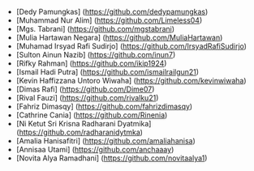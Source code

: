 - [Dedy Pamungkas] (https://github.com/dedypamungkas)
- [Muhammad Nur Alim] (https://github.com/Limeless04)
- [Mgs. Tabrani] (https://github.com/mgstabrani)
- [Mulia Hartawan Negara] (https://github.com/MuliaHartawan)
- [Muhamad Irsyad Rafi Sudirjo] (https://github.com/IrsyadRafiSudirjo)
- [Sulton Ainun Nazib] (https://github.com/inun7)
- [Rifky Rahman] (https://github.com/ikip1924)
- [Ismail Hadi Putra] (https://github.com/ismailrailgun21)
- [Kevin Haffizzana Untoro Wiwaha] (https://github.com/kevinwiwaha)
- [Dimas Rafi] (https://github.com/Dime07)
- [Rival Fauzi] (https://github.com/rivalku21)
- [Fahriz Dimasqy] (https://github.com/fahrizdimasqy)
- [Cathrine Cania] (https://github.com/Rinenia)
- [Ni Ketut Sri Krisna Radharani Dyatmika] (https://github.com/radharanidytmka)
- [Amalia Hanisafitri] (https://github.com/amaliahanisa)
- [Annisaa Utami] (https://github.com/anchaaay)
- [Novita Alya Ramadhani] (https://github.com/novitaalya1)